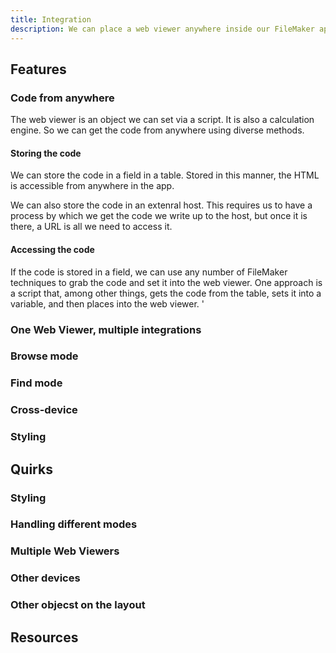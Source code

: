 ```yaml
---
title: Integration
description: We can place a web viewer anywhere inside our FileMaker apps.
---
```


## Features
### Code from anywhere
The web viewer is an object we can set via a script. It is also a calculation engine. So we can get the code from anywhere using diverse methods.

#### Storing the code
We can store the code in a field in a table. Stored in this manner, the HTML is accessible from anywhere in the app. 

We can also store the code in an extenral host. This requires us to have a process by which we get the code we write up to the host, but once it is there, a URL is all we need to access it.
#### Accessing the code
If the code is stored in a field, we can use any number of FileMaker techniques to grab the code and set it into the web viewer. One approach is a script that, among other things, gets the code from the table, sets it into a variable, and then places into the web viewer. '
### One Web Viewer, multiple integrations
### Browse mode
### Find mode
### Cross-device
### Styling
## Quirks
### Styling
### Handling different modes
### Multiple Web Viewers
### Other devices
### Other objecst on the layout
## Resources